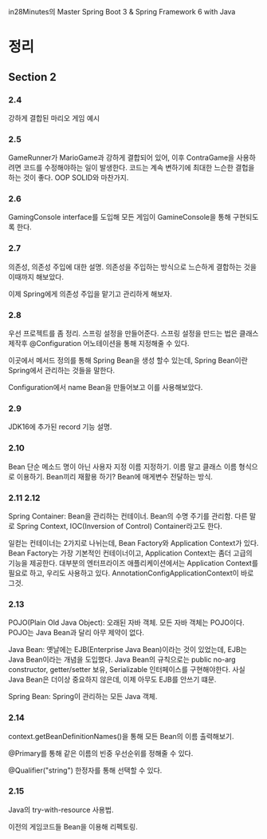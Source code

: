 in28Minutes의 Master Spring Boot 3 & Spring Framework 6 with Java


# 정리

## Section 2
### 2.4
강하게 결합된 마리오 게임 예시

### 2.5
GameRunner가 MarioGame과 강하게 결합되어 있어, 이후 ContraGame을 사용하려면 코드를 수정해야하는 일이 발생한다.
코드는 계속 변하기에 최대한 느슨한 결헙을 하는 것이 좋다. OOP SOLID와 마찬가지.

### 2.6
GamingConsole interface를 도입해 모든 게임이 GamineConsole을 통해 구현되도록 한다.

### 2.7
의존성, 의존성 주입에 대한 설명.
의존성을 주입하는 방식으로 느슨하게 결합하는 것을 이때까지 해보았다. 

이제 Spring에게 의존성 주입을 맡기고 관리하게 해보자.

### 2.8
우선 프로젝트를 좀 정리. 스프링 설정을 만들어준다. 스프링 설정을 만드는 법은 클래스 제작후 @Configuration 어노테이션을 통해 지정해줄 수 있다.

이곳에서 메서드 정의를 통해 Spring Bean을 생성 할수 있는데, Spring Bean이란 Spring에서 관리하는 것들을 말한다.

Configuration에서 name Bean을 만들어보고 이를 사용해보았다. 

### 2.9
JDK16에 추가된 record 기능 설명.

### 2.10
Bean 단순 메소드 명이 아닌 사용자 지정 이름 지정하기. 이름 말고 클래스 이름 형식으로 이용하기. Bean끼리 재활용 하기? Bean에 매게변수 전달하는 방식.

### 2.11 2.12
Spring Container: Bean을 관리하는 컨테이너. Bean의 수명 주기를 관리함. 다른 말로 Spring Context, IOC(Inversion of Control) Container라고도 한다.

일컫는 컨테이너는 2가지로 나뉘는데, Bean Factory와 Application Context가 있다. Bean Factory는 가장 기본적인 컨테이너이고, Application Context는 좀더 고급의 기능을 제공한다.
대부분의 엔터프라이즈 애플리케이션에서는 Application Context를 필요로 하고, 우리도 사용하고 있다. AnnotationConfigApplicationContext이 바로 그것.

### 2.13
POJO(Plain Old Java Object): 오래된 자바 객체. 모든 자바 객체는 POJO이다. POJO는 Java Bean과 달리 아무 제약이 없다.

Java Bean: 옛날에는 EJB(Enterprise Java Bean)이라는 것이 있었는데, EJB는 Java Bean이라는 개념을 도입했다.
Java Bean의 규칙으로는 public no-arg constructor, getter/setter 보유, Serializable 인터페이스를 구현해야한다.
사실 Java Bean은 더이상 중요하지 않은데, 이제 아무도 EJB를 안쓰기 떄문.

Spring Bean: Spring이 관리하는 모든 Java 객체.

### 2.14
context.getBeanDefinitionNames()을 통해 모든 Bean의 이름 출력해보기.

@Primary를 통해 같은 이름의 빈중 우선순위를 정해줄 수 있다.

@Qualifier("string") 한정자를 통해 선택할 수 있다.

### 2.15
Java의 try-with-resource 사용법.

이전의 게임코드들 Bean을 이용해 리펙토링.